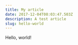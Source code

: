 ```yaml
---
title: My article
date: 2017-12-04T08:03:47.503Z
description: A test article
slug: hello-world
---
```

Hello, world!